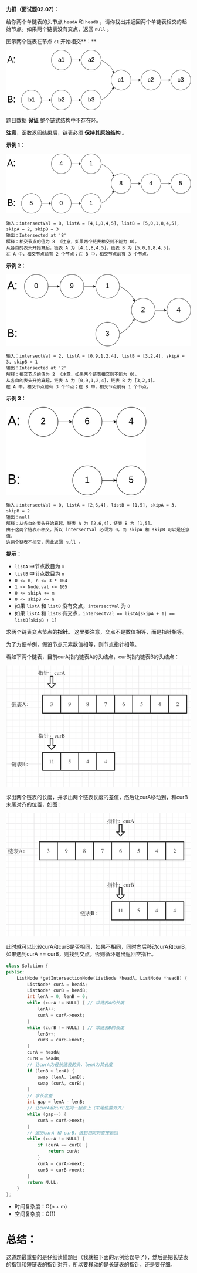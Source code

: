 **力扣（面试题02.07）：**

给你两个单链表的头节点 `headA` 和 `headB` ，请你找出并返回两个单链表相交的起始节点。如果两个链表没有交点，返回 `null` 。

图示两个链表在节点 `c1` 开始相交**：**

![](img/21.png)

题目数据 **保证** 整个链式结构中不存在环。

**注意**，函数返回结果后，链表必须 **保持其原始结构** 。

**示例 1：**

![](img/22.png)

```
输入：intersectVal = 8, listA = [4,1,8,4,5], listB = [5,0,1,8,4,5], skipA = 2, skipB = 3
输出：Intersected at '8'
解释：相交节点的值为 8 （注意，如果两个链表相交则不能为 0）。
从各自的表头开始算起，链表 A 为 [4,1,8,4,5]，链表 B 为 [5,0,1,8,4,5]。
在 A 中，相交节点前有 2 个节点；在 B 中，相交节点前有 3 个节点。
```

**示例 2：**

![](img/23.png)

```
输入：intersectVal = 2, listA = [0,9,1,2,4], listB = [3,2,4], skipA = 3, skipB = 1
输出：Intersected at '2'
解释：相交节点的值为 2 （注意，如果两个链表相交则不能为 0）。
从各自的表头开始算起，链表 A 为 [0,9,1,2,4]，链表 B 为 [3,2,4]。
在 A 中，相交节点前有 3 个节点；在 B 中，相交节点前有 1 个节点。
```

**示例 3：**

![](img/24.png)

```
输入：intersectVal = 0, listA = [2,6,4], listB = [1,5], skipA = 3, skipB = 2
输出：null
解释：从各自的表头开始算起，链表 A 为 [2,6,4]，链表 B 为 [1,5]。
由于这两个链表不相交，所以 intersectVal 必须为 0，而 skipA 和 skipB 可以是任意值。
这两个链表不相交，因此返回 null 。
```

**提示：**

- `listA` 中节点数目为 `m`
- `listB` 中节点数目为 `n`
- `0 <= m, n <= 3 * 104`
- `1 <= Node.val <= 105`
- `0 <= skipA <= m`
- `0 <= skipB <= n`
- 如果 `listA` 和 `listB` 没有交点，`intersectVal` 为 `0`
- 如果 `listA` 和 `listB` 有交点，`intersectVal == listA[skipA + 1] == listB[skipB + 1]`





求两个链表交点节点的**指针**。 这里要注意，交点不是数值相等，而是指针相等。

为了方便举例，假设节点元素数值相等，则节点指针相等。

看如下两个链表，目前curA指向链表A的头结点，curB指向链表B的头结点：

<img src="img/25.png" style="zoom:67%;" />

求出两个链表的长度，并求出两个链表长度的差值，然后让curA移动到，和curB 末尾对齐的位置，如图：

<img src="img/26.png" style="zoom:67%;" />

此时就可以比较curA和curB是否相同，如果不相同，同时向后移动curA和curB，如果遇到curA == curB，则找到交点。否则循环退出返回空指针。

```cpp
class Solution {
public:
    ListNode *getIntersectionNode(ListNode *headA, ListNode *headB) {
        ListNode* curA = headA;
        ListNode* curB = headB;
        int lenA = 0, lenB = 0;
        while (curA != NULL) { // 求链表A的长度
            lenA++;
            curA = curA->next;
        }
        while (curB != NULL) { // 求链表B的长度
            lenB++;
            curB = curB->next;
        }
        curA = headA;
        curB = headB;
        // 让curA为最长链表的头，lenA为其长度
        if (lenB > lenA) {
            swap (lenA, lenB);
            swap (curA, curB);
        }
        // 求长度差
        int gap = lenA - lenB;
        // 让curA和curB在同一起点上（末尾位置对齐）
        while (gap--) {
            curA = curA->next;
        }
        // 遍历curA 和 curB，遇到相同则直接返回
        while (curA != NULL) {
            if (curA == curB) {
                return curA;
            }
            curA = curA->next;
            curB = curB->next;
        }
        return NULL;
    }
};
```

- 时间复杂度：O(n + m)
- 空间复杂度：O(1)



# 总结：

这道题最重要的是仔细读懂题目（我就被下面的示例给误导了），然后是把长链表的指针和短链表的指针对齐，所以要移动的是长链表的指针，还是要仔细。